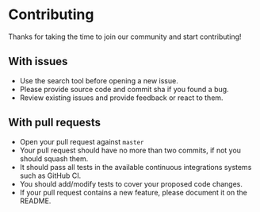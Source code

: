 # Contributing

Thanks for taking the time to join our community and start contributing!

## With issues
- Use the search tool before opening a new issue.
- Please provide source code and commit sha if you found a bug.
- Review existing issues and provide feedback or react to them.

## With pull requests
- Open your pull request against `master`
- Your pull request should have no more than two commits, if not you should squash them.
- It should pass all tests in the available continuous integrations systems such as GitHub CI.
- You should add/modify tests to cover your proposed code changes.
- If your pull request contains a new feature, please document it on the README.
